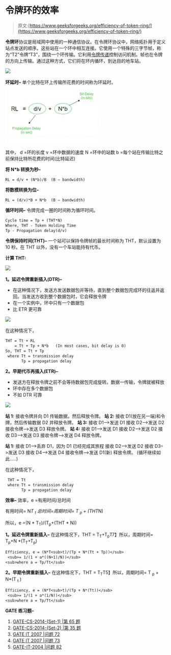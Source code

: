 # 令牌环的效率

> 原文:[https://www.geeksforgeeks.org/efficiency-of-token-ring/](https://www.geeksforgeeks.org/efficiency-of-token-ring/)

**令牌环**协议是局域网中使用的一种通信协议。在令牌环协议中，网络拓扑用于定义站点发送的顺序。这些站在一个环中相互连接。它使用一个特殊的三字节帧，称为“T2”令牌“T3”，围绕一个环传输。它利用[令牌传递](https://www.geeksforgeeks.org/computer-network-controlled-access-protocols/)控制访问机制。帧也在令牌的方向上传输。通过这种方式，它们将在环内循环，到达目的地车站。

![](img/b2c3df4050544ef7031a4af66f50c520.png)

**环延时–**
单个比特在环上传输所花费的时间称为环延时。

![](img/d4bc9533e1f08deeed961754458b7384.png)

其中，
d =环的长度
v =环中数据的速度
N =环中的站数
b =每个站在传输比特之前保持比特所花费的时间(比特延迟)

**将 N*b 转换为秒–**

```
RL = d/v + (N*b)/B  (B – bandwidth)
```

**将数模转换为位–**

```
RL = (d/v)*B + N*b  (B – bandwidth)
```

**循环时间–**
令牌完成一圈的时间称为循环时间。

```
Cycle time = Tp + (THT*N)
Where, THT - Token Holding Time
Tp - Propagation delay(d/v) 
```

**令牌保持时间(THT)–**
一个站可以保持令牌帧的最长时间称为 THT，默认设置为 10 秒。在 THT 以外，没有一个车站能持有代币。

**计算 THT:**

![](img/92cfef6a535a60197d3b1cc0058a5319.png)

**1。延迟令牌重新插入(DTR)–**

*   在这种情况下，发送方发送数据包并等待，直到整个数据包完成环的往返并返回。当发送方收到整个数据包时，它会释放令牌
*   在一个实例中，环中只有一个数据包
*   比 ETR 更可靠

![](img/4e4745e33078199d5721111343c885b1.png)

在这种情况下，

```
THT = Tt + RL
    = Tt + Tp + N*b   (In most cases, bit delay is 0) 
So, THT = Tt + Tp
 where Tt = transmission delay
       Tp = propagation delay
```

**2。早期代币再插入(ETR)–**

*   发送方在释放令牌之前不会等待数据包完成旋转。数据一传输，令牌就被释放
*   环中存在多个数据包
*   不如 DTR 可靠

![](img/dcf1e71f64725ceb1830b306e2074146.png)

**站 1:** 接收令牌并向 D1 传输数据，然后释放令牌。
**站 2:** 接收 D1(放在另一端)和令牌，然后传输数据 D2 并释放令牌。
**站 3:** 接收 D1–>发送 D1
接收 D2–>发送 D2
接收令牌–>发送 D3
释放令牌。
**站 4:** 接收 D1–>发送 D1
接收 D2–>发送 D2
接收 D3–>发送 D3
接收令牌–>发送 D4
释放令牌。

**站 1:** 接收 D1–>丢弃 D1，因为 D1 已经完成其旅程
接收 D2–>发送 D2
接收 D3–>发送 D3
接收 D4–>发送 D4
接收令牌–>发送 D1(新)
释放令牌。
(循环继续如此…..)

在这种情况下，

```
 THT = Tt
 where Tt = transmission delay
       Tp = propagation delay
```

**效率–**
效率，e =有用时间/总时间

有用时间= N*T <sub>t</sub>
总时间=周期时间= T <sub>p</sub> + (THT*N)

所以，e =(N * T<sub>T</sub>)/(T<sub>p</sub>+(THT * N))

**1。延迟令牌重新插入–**
在这种情况下，THT = T<sub>T</sub>+T<sub>p</sub>T7】所以，周期时间= T<sub>p</sub>+N *(T<sub>T</sub>+T<sub>p</sub>)

```
Efficiency, e = (N*T<sub>t)/(Tp + N*(Tt + Tp))</sub>
 <sub>= 1/(1 + a*((N+1)/N))</sub>
<sub>where a = Tp/Tt</sub>
```

**2。早期令牌重新插入–**
在这种情况下，THT = T<sub>T</sub>T5】所以，周期时间= T <sub>p</sub> + N*(T <sub>t</sub> )

```
Efficiency, e = (N*T<sub>t)/(Tp + N*(Tt))</sub>
 <sub>= 1/(1 + a*(1/N))</sub>
<sub>where a = Tp/Tt</sub>
```

**GATE 练习题–**

1.  [GATE-CS-2014-(Set-1) |第 65 题](https://www.geeksforgeeks.org/gate-gate-cs-2014-set-1-question-36/)
2.  [GATE-CS-2014-(Set-2) |第 35 题](https://www.geeksforgeeks.org/gate-gate-cs-2014-set-2-question-35/)
3.  [GATE IT 2007 |问题 72](https://www.geeksforgeeks.org/gate-gate-it-2007-question-72/)
4.  [GATE IT 2007 |问题 73](https://www.geeksforgeeks.org/gate-gate-it-2007-question-73/)
5.  [GATE-IT-2004 |问题 82](https://www.geeksforgeeks.org/gate-gate-it-2004-question-82/)